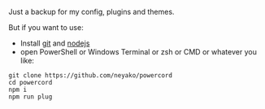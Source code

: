 Just a backup for my config, plugins and themes.

But if you want to use:
- Install [git](https://git-scm.com/download/) and [nodejs](https://nodejs.org)
- open PowerShell or Windows Terminal or zsh or CMD or whatever you like:
```
git clone https://github.com/neyako/powercord
cd powercord
npm i
npm run plug
```
